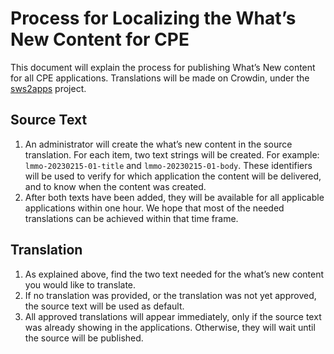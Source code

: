 # Process for Localizing the What’s New Content for CPE

This document will explain the process for publishing What’s New content for all CPE applications. Translations will be made on Crowdin, under the [sws2apps](https://crowdin.com/project/sws2apps) project.

## Source Text

1. An administrator will create the what’s new content in the source translation. For each item, two text strings will be created. For example: `lmmo-20230215-01-title` and `lmmo-20230215-01-body`. These identifiers will be used to verify for which application the content will be delivered, and to know when the content was created.
2. After both texts have been added, they will be available for all applicable applications within one hour. We hope that most of the needed translations can be achieved within that time frame.

## Translation

1. As explained above, find the two text needed for the what’s new content you would like to translate.
2. If no translation was provided, or the translation was not yet approved, the source text will be used as default.
3. All approved translations will appear immediately, only if the source text was already showing in the applications. Otherwise, they will wait until the source will be published.
